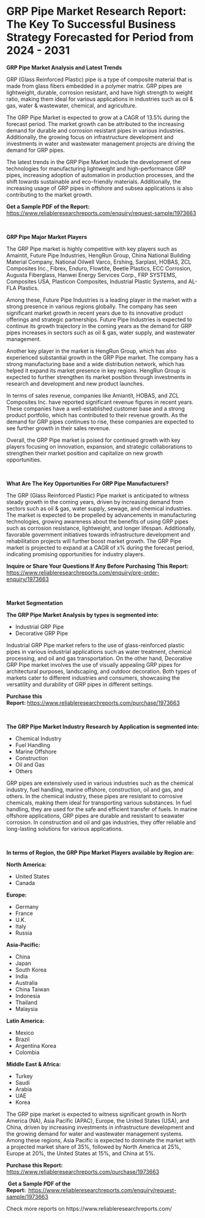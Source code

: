 <p><h1>GRP Pipe Market Research Report: The Key To Successful Business Strategy Forecasted for Period from 2024 - 2031</h1></p><p><strong>GRP Pipe Market Analysis and Latest Trends</strong></p>
<p><p>GRP (Glass Reinforced Plastic) pipe is a type of composite material that is made from glass fibers embedded in a polymer matrix. GRP pipes are lightweight, durable, corrosion resistant, and have high strength to weight ratio, making them ideal for various applications in industries such as oil & gas, water & wastewater, chemical, and agriculture.</p><p>The GRP Pipe Market is expected to grow at a CAGR of 13.5% during the forecast period. The market growth can be attributed to the increasing demand for durable and corrosion resistant pipes in various industries. Additionally, the growing focus on infrastructure development and investments in water and wastewater management projects are driving the demand for GRP pipes.</p><p>The latest trends in the GRP Pipe Market include the development of new technologies for manufacturing lightweight and high-performance GRP pipes, increasing adoption of automation in production processes, and the shift towards sustainable and eco-friendly materials. Additionally, the increasing usage of GRP pipes in offshore and subsea applications is also contributing to the market growth.</p></p>
<p><strong>Get a Sample PDF of the Report:&nbsp;</strong> <a href="https://www.reliableresearchreports.com/enquiry/request-sample/1973663">https://www.reliableresearchreports.com/enquiry/request-sample/1973663</a></p>
<p>&nbsp;</p>
<p><strong>GRP Pipe Major Market Players</strong></p>
<p><p>The GRP Pipe market is highly competitive with key players such as Amaintit, Future Pipe Industries, HengRun Group, China National Building Material Company, National Oilwell Varco, Ershing, Sarplast, HOBAS, ZCL Composites Inc., Fibrex, Enduro, Flowtite, Beetle Plastics, ECC Corrosion, Augusta Fiberglass, Hanwei Energy Services Corp., FRP SYSTEMS, Composites USA, Plasticon Composites, Industrial Plastic Systems, and AL-FLA Plastics. </p><p>Among these, Future Pipe Industries is a leading player in the market with a strong presence in various regions globally. The company has seen significant market growth in recent years due to its innovative product offerings and strategic partnerships. Future Pipe Industries is expected to continue its growth trajectory in the coming years as the demand for GRP pipes increases in sectors such as oil & gas, water supply, and wastewater management.</p><p>Another key player in the market is HengRun Group, which has also experienced substantial growth in the GRP Pipe market. The company has a strong manufacturing base and a wide distribution network, which has helped it expand its market presence in key regions. HengRun Group is expected to further strengthen its market position through investments in research and development and new product launches.</p><p>In terms of sales revenue, companies like Amiantit, HOBAS, and ZCL Composites Inc. have reported significant revenue figures in recent years. These companies have a well-established customer base and a strong product portfolio, which has contributed to their revenue growth. As the demand for GRP pipes continues to rise, these companies are expected to see further growth in their sales revenue.</p><p>Overall, the GRP Pipe market is poised for continued growth with key players focusing on innovation, expansion, and strategic collaborations to strengthen their market position and capitalize on new growth opportunities.</p></p>
<p>&nbsp;</p>
<p><strong>What Are The Key Opportunities For GRP Pipe Manufacturers?</strong></p>
<p><p>The GRP (Glass Reinforced Plastic) Pipe market is anticipated to witness steady growth in the coming years, driven by increasing demand from sectors such as oil & gas, water supply, sewage, and chemical industries. The market is expected to be propelled by advancements in manufacturing technologies, growing awareness about the benefits of using GRP pipes such as corrosion resistance, lightweight, and longer lifespan. Additionally, favorable government initiatives towards infrastructure development and rehabilitation projects will further boost market growth. The GRP Pipe market is projected to expand at a CAGR of x% during the forecast period, indicating promising opportunities for industry players.</p></p>
<p><strong>Inquire or Share Your Questions If Any Before Purchasing This Report:</strong> <a href="https://www.reliableresearchreports.com/enquiry/pre-order-enquiry/1973663">https://www.reliableresearchreports.com/enquiry/pre-order-enquiry/1973663</a></p>
<p>&nbsp;</p>
<p><strong>Market Segmentation</strong></p>
<p><strong>The GRP Pipe Market Analysis by types is segmented into:</strong></p>
<p><ul><li>Industrial GRP Pipe</li><li>Decorative GRP Pipe</li></ul></p>
<p><p>Industrial GRP Pipe market refers to the use of glass-reinforced plastic pipes in various industrial applications such as water treatment, chemical processing, and oil and gas transportation. On the other hand, Decorative GRP Pipe market involves the use of visually appealing GRP pipes for architectural purposes, landscaping, and outdoor decoration. Both types of markets cater to different industries and consumers, showcasing the versatility and durability of GRP pipes in different settings.</p></p>
<p><strong>Purchase this Report:&nbsp;</strong><a href="https://www.reliableresearchreports.com/purchase/1973663">https://www.reliableresearchreports.com/purchase/1973663</a></p>
<p>&nbsp;</p>
<p><strong>The GRP Pipe Market Industry Research by Application is segmented into:</strong></p>
<p><ul><li>Chemical Industry</li><li>Fuel Handling</li><li>Marine Offshore</li><li>Construction</li><li>Oil and Gas</li><li>Others</li></ul></p>
<p><p>GRP pipes are extensively used in various industries such as the chemical industry, fuel handling, marine offshore, construction, oil and gas, and others. In the chemical industry, these pipes are resistant to corrosive chemicals, making them ideal for transporting various substances. In fuel handling, they are used for the safe and efficient transfer of fuels. In marine offshore applications, GRP pipes are durable and resistant to seawater corrosion. In construction and oil and gas industries, they offer reliable and long-lasting solutions for various applications.</p></p>
<p>&nbsp;</p>
<p><strong>In terms of Region, the GRP Pipe Market Players available by Region are:</strong></p>
<p>
    <p> <strong> North America: </strong>
        <ul>
            <li>United States</li>
            <li>Canada</li>
        </ul>
        </p> 
    <p> <strong> Europe: </strong>
        <ul>
            <li>Germany</li>
            <li>France</li>
            <li>U.K.</li>
            <li>Italy</li>
            <li>Russia</li>
        </ul>
        </p> 
    <p> <strong> Asia-Pacific: </strong>
        <ul>
            <li>China</li>
            <li>Japan</li>
            <li>South Korea</li>
            <li>India</li>
            <li>Australia</li>
            <li>China Taiwan</li>
            <li>Indonesia</li>
            <li>Thailand</li>
            <li>Malaysia</li>
        </ul>
        </p> 
    <p> <strong> Latin America: </strong>
        <ul>
            <li>Mexico</li>
            <li>Brazil</li>
            <li>Argentina Korea</li>
            <li>Colombia</li>
        </ul>
        </p> 
    <p> <strong> Middle East & Africa: </strong>
        <ul>
            <li>Turkey</li>
            <li>Saudi</li>
            <li>Arabia</li>
            <li>UAE</li>
            <li>Korea</li>
        </ul>
    </p>
    </p>
<p><p>The GRP pipe market is expected to witness significant growth in North America (NA), Asia Pacific (APAC), Europe, the United States (USA), and China, driven by increasing investments in infrastructure development and the growing demand for water and wastewater management systems. Among these regions, Asia Pacific is expected to dominate the market with a projected market share of 35%, followed by North America at 25%, Europe at 20%, the United States at 15%, and China at 5%.</p></p>
<p><strong>Purchase this Report: </strong><a href="https://www.reliableresearchreports.com/purchase/1973663">https://www.reliableresearchreports.com/purchase/1973663</a></p>
<p>&nbsp;<strong>Get a Sample PDF of the Report:&nbsp;&nbsp;</strong><a href="https://www.reliableresearchreports.com/enquiry/request-sample/1973663">https://www.reliableresearchreports.com/enquiry/request-sample/1973663</a></p>
<p><strong></strong></p>
<p>Check more reports on https://www.reliableresearchreports.com/</p>
